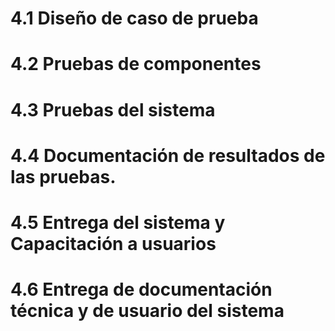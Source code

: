 # 4.1 Diseño de caso de prueba  
# 4.2 Pruebas de componentes  
# 4.3 Pruebas del sistema  
# 4.4 Documentación de resultados de las pruebas.  
# 4.5 Entrega del sistema y Capacitación a usuarios  
# 4.6 Entrega de documentación técnica y de usuario del sistema